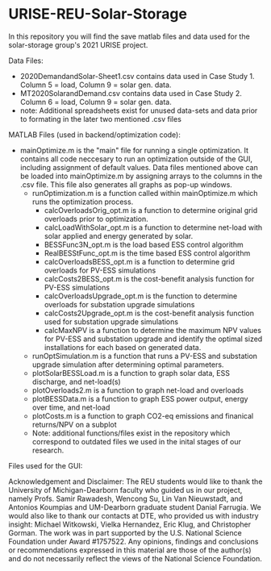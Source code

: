 # URISE-REU-Solar-Storage
In this repository you will find the save matlab files and data used for the solar-storage group's 2021 URISE project.

Data Files:
* 2020DemandandSolar-Sheet1.csv contains data used in Case Study 1. Column 5   = load, Column 9 = solar gen. data.
* MT2020SolarandDemand.csv contains data used in Case Study 2. Column 6 =     load, Column 9 = solar gen. data.
* note: Additional spreadsheets exist for unused data-sets and data prior to   formating in the later two mentioned .csv files

MATLAB Files (used in backend/optimization code):
* mainOptimize.m is the "main" file for running a single optimization. It contains all code neccesary to run an optimization outside of the GUI,
  including assignment of default values. Data files mentioned above can be   loaded into mainOptimize.m by assigning arrays to the columns in the .csv   file. This file also generates all graphs as pop-up windows.
  * runOptimization.m is a function called within mainOptimize.m which runs the optimization process.
    * calcOverloadsOrig_opt.m is a function to determine original grid overloads prior to optimization.
    * calcLoadWithSolar_opt.m is a function to determine net-load with solar applied and energy generated by solar.
    * BESSFunc3N_opt.m is the load based ESS control algorithm
    * RealBESStFunc_opt.m is the time based ESS control algorithm
    * calcOverloadsBESS_opt.m is a function to determine grid overloads for PV-ESS simulations
    * calcCosts2BESS_opt.m is the cost-benefit analysis function for PV-ESS simulations
    * calcOverloadsUpgrade_opt.m is the function to determine overloads for substation upgrade simulations
    * calcCosts2Upgrade_opt.m is the cost-benefit analysis function used for substation upgrade simulations
    * calcMaxNPV is a function to determine the maximum NPV values for PV-ESS and substation upgrade and identify the optimal sized installations for each based on generated data.
  * runOptSimulation.m is a function that runs a PV-ESS and substation upgrade simulation after determining optimal parameters.
  * plotSolarBESSLoad.m is a function to graph solar data, ESS discharge, and net-load(s)
  * plotOverloads2.m is a function to graph net-load and overloads
  * plotBESSData.m is a function to graph ESS power output, energy over time, and net-load
  * plotCosts.m is a function to graph CO2-eq emissions and finanical returns/NPV on a subplot
  * Note: additional functions/files exist in the repository which correspond to outdated files we used in the inital stages of our research.

Files used for the GUI:



Acknowledgement and Disclaimer:
The REU students would like to thank the University of Michigan-Dearborn faculty who guided us in our project, namely Profs. Samir Rawadesh, Wencong Su, Lin Van Nieuwstadt, and Antonios Koumpias and UM-Dearborn graduate student Danial Farrugia. We would also like to thank our contacts at DTE, who provided us with industry insight: Michael Witkowski, Vielka Hernandez, Eric Klug, and Christopher Gorman.
The work was in part supported by the U.S. National Science Foundation under Award #1757522. Any opinions, findings and conclusions or recommendations expressed in this material are those of the author(s) and do not necessarily reflect the views of the National Science Foundation.
